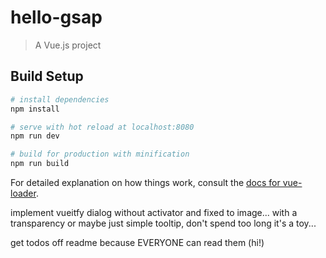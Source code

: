 # hello-gsap

> A Vue.js project

## Build Setup

``` bash
# install dependencies
npm install

# serve with hot reload at localhost:8080
npm run dev

# build for production with minification
npm run build
```

For detailed explanation on how things work, consult the [docs for vue-loader](http://vuejs.github.io/vue-loader).

implement vueitfy dialog without activator and fixed to image... with a transparency or maybe just simple tooltip, don't spend too long it's a toy...

get todos off readme because EVERYONE can read them (hi!)